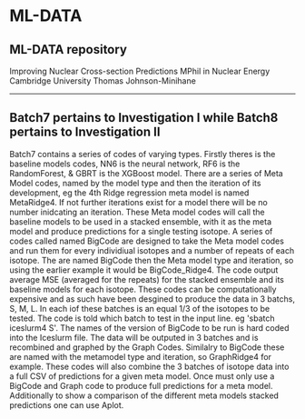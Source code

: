 # ML-DATA
ML-DATA repository
---

Improving Nuclear Cross-section Predictions
MPhil in Nuclear Energy
Cambridge University 
Thomas Johnson-Minihane

---
Batch7 pertains to Investigation I while Batch8 pertains to Investigation II
---
Batch7 contains a series of codes of varying types.
Firstly theres is the baseline models codes, NN6 is the neural network, RF6 is the RandomForest, & GBRT is the XGBoost model.
There are a series of Meta Model codes, named by the model type and then the iteration of its development, eg the 4th Ridge regression meta model is named MetaRidge4. If not further iterations exist for a model there will be no number inidcating an iteration. These Meta model codes will call the baseline models to be used in a stacked ensemble, with it as the meta model and produce predictions for a single testing isotope.
A series of codes called named BigCode are designed to take the Meta model codes and run them for every individiual isotopes and a number of repeats of each isotope. The are named BigCode then the Meta model type and iteration, so using the earlier example it would be BigCode_Ridge4. The code output average MSE (averaged for the repeats) for the stacked ensemble and its baseline models for each isotope. These codes can be computationally expensive and as such have been desgined to produce the data in 3 batchs, S, M, L. In each iof these batches is an equal 1/3 of the isotopes to be tested. The code is told which batch to test in the input line. eg 'sbatch iceslurm4 S'. The names of the version of BigCode to be run is hard coded into the Iceslurm file.
The data will be outputed in 3 batches and is recombined and graphed by the Graph Codes. Similalry to BigCode these are named with the metamodel type and iteration, so GraphRidge4 for example. These codes will also combine the 3 batches of isotope data into a full CSV of predictions for a given meta model. Once must only use a BigCode and Graph code to produce full predictions for a meta model.
Additionally to show a comparison of the different meta models stacked predictions one can use Aplot.
